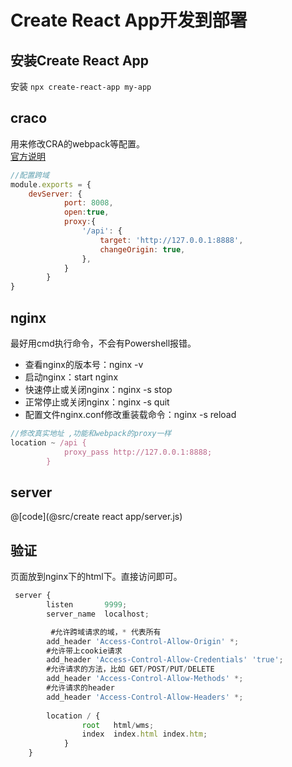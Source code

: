 # Create React App开发到部署
## 安装Create React App
安装 `npx create-react-app my-app`

## craco
用来修改CRA的webpack等配置。  
<a href="https://github.com/gsoft-inc/craco" target="_blank">官方说明</a>  
```js
//配置跨域
module.exports = {
    devServer: {
            port: 8008,
            open:true,
            proxy:{
                '/api': {
                    target: 'http://127.0.0.1:8888',
                    changeOrigin: true,
                },
            }
        }
}
```

## nginx
最好用cmd执行命令，不会有Powershell报错。
+ 查看nginx的版本号：nginx -v
+ 启动nginx：start nginx
+ 快速停止或关闭nginx：nginx -s stop
+ 正常停止或关闭nginx：nginx -s quit
+ 配置文件nginx.conf修改重装载命令：nginx -s reload
```js
//修改真实地址 ,功能和webpack的proxy一样
location ~ /api {
            proxy_pass http://127.0.0.1:8888;
        }
```

## server
@[code](@src/create react app/server.js)

## 验证
页面放到nginx下的html下。直接访问即可。
```js
 server {
        listen       9999;
        server_name  localhost;

         #允许跨域请求的域，* 代表所有
        add_header 'Access-Control-Allow-Origin' *;
        #允许带上cookie请求
        add_header 'Access-Control-Allow-Credentials' 'true';
        #允许请求的方法，比如 GET/POST/PUT/DELETE
        add_header 'Access-Control-Allow-Methods' *;
        #允许请求的header
        add_header 'Access-Control-Allow-Headers' *;
        
        location / {
                root   html/wms;
                index  index.html index.htm;
            }
    }
```
